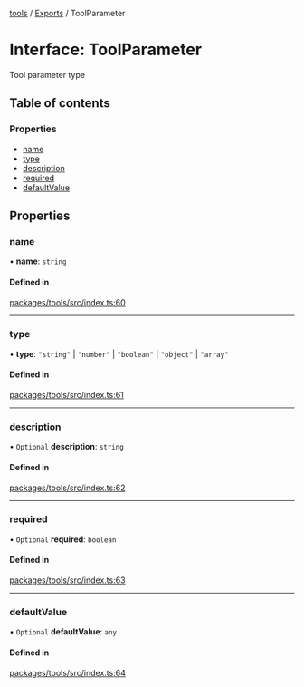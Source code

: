 <!-- 
 ⚠️  AUTO-GENERATED FILE - DO NOT EDIT MANUALLY
 This file is automatically generated by scripts/docs-generator.js
 To make changes, edit the source TypeScript files or update the generator script
-->

[tools](../../) / [Exports](../modules) / ToolParameter

# Interface: ToolParameter

Tool parameter type

## Table of contents

### Properties

- [name](ToolParameter#name)
- [type](ToolParameter#type)
- [description](ToolParameter#description)
- [required](ToolParameter#required)
- [defaultValue](ToolParameter#defaultvalue)

## Properties

### name

• **name**: `string`

#### Defined in

[packages/tools/src/index.ts:60](https://github.com/woojubb/robota/blob/0afecc12922d97d2c8ac7599fd937e359f3be1c5/packages/tools/src/index.ts#L60)

___

### type

• **type**: ``"string"`` \| ``"number"`` \| ``"boolean"`` \| ``"object"`` \| ``"array"``

#### Defined in

[packages/tools/src/index.ts:61](https://github.com/woojubb/robota/blob/0afecc12922d97d2c8ac7599fd937e359f3be1c5/packages/tools/src/index.ts#L61)

___

### description

• `Optional` **description**: `string`

#### Defined in

[packages/tools/src/index.ts:62](https://github.com/woojubb/robota/blob/0afecc12922d97d2c8ac7599fd937e359f3be1c5/packages/tools/src/index.ts#L62)

___

### required

• `Optional` **required**: `boolean`

#### Defined in

[packages/tools/src/index.ts:63](https://github.com/woojubb/robota/blob/0afecc12922d97d2c8ac7599fd937e359f3be1c5/packages/tools/src/index.ts#L63)

___

### defaultValue

• `Optional` **defaultValue**: `any`

#### Defined in

[packages/tools/src/index.ts:64](https://github.com/woojubb/robota/blob/0afecc12922d97d2c8ac7599fd937e359f3be1c5/packages/tools/src/index.ts#L64)
